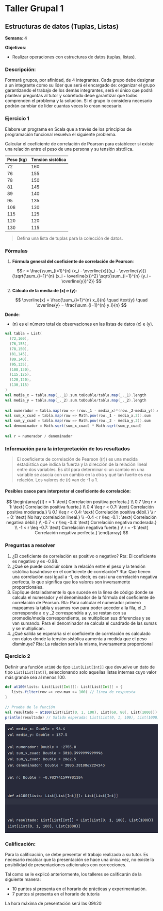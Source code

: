# Taller Grupal  1
## Estructuras de datos (Tuplas, Listas)

**Semana**: 4

**Objetivos**:

- Realizar operaciones con estructuras de datos (tuplas, listas).

### Descripción:

Formará grupos, por afinidad, de 4 integrantes. Cada grupo debe designar a un integrante como su líder que será el encargado de: organizar el grupo garantizando el trabajo de los demás integrantes, será el único que podrá plantear preguntas al tutor y sobretodo debe garantizar que todos comprenden el problema y la solución. Si el grupo lo considera necesario podrán cambiar de líder cuantas veces lo crean necesario.

### Ejercicio 1

Elabore un programa en Scala que a través de los principios de programación funcional resuelva el siguiente problema.

Calcular el coeficiente de correlación de Pearson para establecer si existe una relación entre el peso de una persona y su tensión sistólica.

| Peso (kg) | Tensión sistólica |
|-----------|--------------------|
| 72        | 160                |
| 76        | 155                |
| 78        | 150                |
| 81        | 145                |
| 89        | 140                |
| 95        | 135                |
| 108       | 130                |
| 115       | 125                |
| 120       | 120                |
| 130       | 115                |


> Defina una lista de tuplas para la colección de datos. 


### Fórmulas

1. **Fórmula general del coeficiente de correlación de Pearson**:

$$
r = \frac{\sum_{i=1}^{n} (x_i - \overline{x})(y_i - \overline{y})}{\sqrt{\sum_{i=1}^{n} (x_i - \overline{x})^2} \sqrt{\sum_{i=1}^{n} (y_i - \overline{y})^2}}
$$

2. **Cálculo de la media de \(x\) e \(y\)**:
   
$$
\overline{x} = \frac{\sum_{i=1}^{n} x_i}{n} \quad \text{y} \quad \overline{y} = \frac{\sum_{i=1}^{n} y_i}{n}
$$

**Donde**:
- \(n\) es el número total de observaciones en las listas de datos \(x\) e \(y\).

```scala
val tabla = List(
  (72,160),
  (76,155),
  (78,150),
  (81,145),
  (89,140),
  (95,135),
  (108,130),
  (115,125),
  (120,120),
  (130,115)
)
val media_x = tabla.map(_._1).sum.toDouble/tabla.map(_._1).length
val media_y = tabla.map(_._2).sum.toDouble/tabla.map(_._2).length

val numerador = tabla.map(row => (row._1 - media_x)*(row._2-media_y)).sum
val sum_x_cuad = tabla.map(row => Math.pow(row._1 - media_x,2)).sum
val sum_y_cuad = tabla.map(row => Math.pow(row._2 - media_y,2)).sum
val denominador = Math.sqrt(sum_x_cuad) * Math.sqrt(sum_y_cuad)

val r = numerador / denominador
```

### Información para la interpretación de los resultados
> El coeficiente de correlación de Pearson (\(r\)) es una medida estadística que indica la fuerza y la dirección de la relación lineal entre dos variables. Es útil para determinar si un cambio en una variable se asocia con un cambio en la otra y qué tan fuerte es esa relación. Los valores de \(r\) van de -1 a 1.

#### Posibles casos para interpretar el coeficiente de correlación:

$$
\begin{array}{l}
r = 1: \text{ Correlación positiva perfecta.} \\
0.7 \leq r < 1: \text{ Correlación positiva fuerte.} \\
0.4 \leq r < 0.7: \text{ Correlación positiva moderada.} \\
0.1 \leq r < 0.4: \text{ Correlación positiva débil.} \\
r = 0: \text{ No hay correlación lineal.} \\
-0.4 < r \leq -0.1 : \text{ Correlación negativa débil.} \\
-0.7 < r \leq -0.4: \text{ Correlación negativa moderada.} \\
-1 < r \leq -0.7: \text{ Correlación negativa fuerte.} \\
r = -1: \text{ Correlación negativa perfecta.}
\end{array}
$$

### Preguntas a resolver
1. ¿El coeficiente de correlación es positivo o negativo?
Rta: El coeficiente es negativo y es -0.98.
2. ¿Qué se puede concluir sobre la relación entre el peso y la tensión sistólica basándose en el coeficiente de correlación?
Rta: Que tienen una correlación casi igual a -1, es decir, es casi una correlación negativa perfecta, lo que significa que los valores son inversamente proporcionales.
3. Explique detalladamente lo que sucede en la línea de código donde se calcula el numerador y el denominador de la fórmula del coeficiente de correlación de Pearson.
Rta: Para calcular el numerador primero mapeamos la tabla y usamos row para poder acceder a la fila, el _1 corresponde a x y _2 correspondría a y, se restan con su promedio/media correspondiente, se multiplican sus diferencias y se van sumando. 
Para el denominador se calcula el cuadrado de las sumas y se multiplican.
4. ¿Qué salida se esperaría si el coeficiente de correlación es calculado con datos donde la tensión sistólica aumenta a medida que el peso disminuye?
Rta: La relacion sería la misma, inversamente proporcional

### Ejercicio 2
Definir una función `at100` de tipo `List[List[Int]]` que devuelve un dato de tipo `List[List[Int]]`, seleccionando solo aquellas listas internas cuyo valor más grande sea al menos 100.

```Scala
def at100(lists: List[List[Int]]): List[List[Int]] = {
   lists.filter(row => row.max >= 100) // linea de respuesta
}

// Prueba de la función
val resultado = at100(List(List(0, 1, 100), List(60, 80), List(1000)))
println(resultado) // Salida esperada: List(List(0, 1, 100), List(1000))
```

![image](image.png)

### Calificación:

Para la calificación, se debe presentar el trabajo realizado a su tutor. Es necesario recalcar que la presentación se hace una única vez, no existe la posibilidad de presentaciones adicionales con correcciones. 

Tal como se le explicó anteriormente, los talleres se calificarán de la siguiente manera:

- 10 puntos si presenta en el horario de prácticas y experimentación.
- 7 puntos si presenta en el horario de tutoría

La hora máxima de presentación será las 09h20
